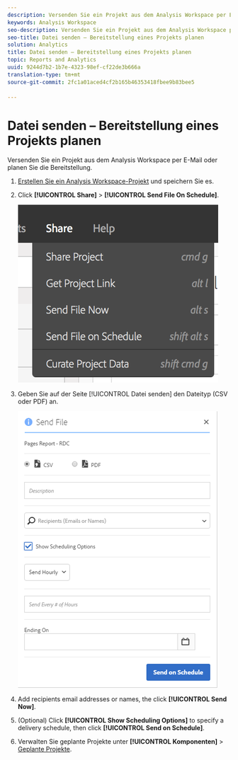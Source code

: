```yaml
---
description: Versenden Sie ein Projekt aus dem Analysis Workspace per E-Mail oder planen Sie die Bereitstellung.
keywords: Analysis Workspace
seo-description: Versenden Sie ein Projekt aus dem Analysis Workspace per E-Mail oder planen Sie die Bereitstellung.
seo-title: Datei senden – Bereitstellung eines Projekts planen
solution: Analytics
title: Datei senden – Bereitstellung eines Projekts planen
topic: Reports and Analytics
uuid: 9244d7b2-1b7e-4323-98ef-cf22de3b666a
translation-type: tm+mt
source-git-commit: 2fc1a01aced4cf2b165b46353418fbee9b83bee5

---
```



# Datei senden – Bereitstellung eines Projekts planen

Versenden Sie ein Projekt aus dem Analysis Workspace per E-Mail oder planen Sie die Bereitstellung.

1. [Erstellen Sie ein Analysis Workspace-Projekt](https://marketing.adobe.com/resources/help/en_US/analytics/analysis-workspace/t_freeform_project.html) und speichern Sie es.
1. Click **[!UICONTROL Share]** &gt; **[!UICONTROL Send File On Schedule]**.

   ![Schritt Ergebnis](assets/send-file.png)

1. Geben Sie auf der Seite [!UICONTROL Datei senden] den Dateityp (CSV oder PDF) an. 

   ![Schritt Ergebnis](assets/send-file-pop-up.png)

1. Add recipients email addresses or names, the click **[!UICONTROL Send Now]**.
1. (Optional) Click **[!UICONTROL Show Scheduling Options]** to specify a delivery schedule, then click **[!UICONTROL Send on Schedule]**.
1. Verwalten Sie geplante Projekte unter **[!UICONTROL Komponenten]** &gt; [Geplante Projekte](/help/analyze/analysis-workspace/curate-share/schedule-projects.md).
